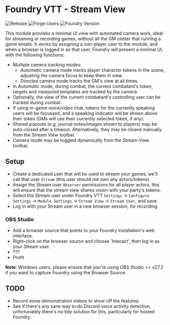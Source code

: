 # Foundry VTT - Stream View

![Release](https://github.com/sPOiDar/fvtt-module-stream-view/workflows/Release/badge.svg)
![Forge Users](https://img.shields.io/badge/dynamic/json?color=blue&label=Forge%20Users&query=package.installs&suffix=%25&url=https%3A%2F%2Fforge-vtt.com%2Fapi%2Fbazaar%2Fpackage%2Fstream-view)
![Foundry Version](https://img.shields.io/badge/dynamic/json?color=blue&label=Foundry%20Version&prefix=v&query=%24.compatibleCoreVersion&url=https%3A%2F%2Fgithub.com%2FsPOiDar%2Ffvtt-module-stream-view%2Fraw%2Fmaster%2Fmodule.json)

This module provides a minimal UI view with automated camera work, ideal for streaming or recording games, without all the GM clutter that running a game entails. It works by assigning a non-player user to the module, and when a browser is logged in as that user, Foundry will present a minimal UI, with the following functions:

- Multiple camera tracking modes:
  - _Automatic_ camera mode tracks player character tokens in the scene, adjusting the camera focus to keep them in view.
  - _Directed_ camera mode tracks the GM's view at all times.
- In _Automatic_ mode, during combat, the current combatant's token, targets and measured templates are tracked by the camera.
- Optionally, the view of the current combatant's controlling user can be tracked during combat.
- If using in-game voice/video chat, tokens for the currently speaking users will be focussed, and a speaking indicator will be shown above their token (GMs will use their currently selected token, if any).
- Shared popouts (e.g. journal notes/images shown to players) may be auto-closed after a timeout. Alternatively, they may be closed manually from the Stream View toolbar.
- Camera mode may be toggled dynamically from the Stream View toolbar.

## Setup

- Create a dedicated user that will be used to stream your games, we'll call that user `Stream` (this user should not own any actors/tokens).
- Assign the Stream user `Observer` permissions for all player actors, this will ensure that the stream view shares vision with your party's tokens.
- Select the Stream user under Foundry VTT `Settings` -> `Configure Settings` -> `Module Settings` -> `Stream View` -> `Stream User`, and save.
- Log in with your Stream user in a new browser session, for recording.

### OBS Studio

- Add a browser source that points to your Foundry installation's web interface.
- Right-click on the browser source and choose 'Interact', then log in as your Stream user.
- ???
- Profit

__Note__: Windows users, please ensure that you're using OBS Studio >= v27.2 if you want to capture Foundry using the Browser Source.

## TODO

- Record some demonstration videos to show off the features.
- See if there's any sane way to do Discord voice activity detection, unfortunately there's no tidy solution for this, particularly for hosted Foundry.
